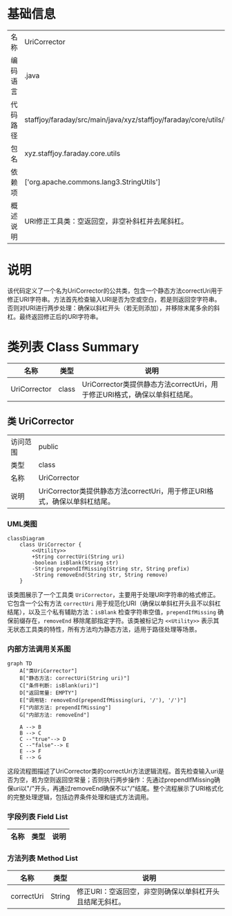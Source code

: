 # 基础信息

|      |      |
|------|------|
| 名称 | UriCorrector |
| 编码语言 | .java |
| 代码路径 | staffjoy/faraday/src/main/java/xyz/staffjoy/faraday/core/utils/UriCorrector.java |
| 包名 | xyz.staffjoy.faraday.core.utils |
| 依赖项 | ['org.apache.commons.lang3.StringUtils'] |
| 概述说明 | URI修正工具类：空返回空，非空补斜杠并去尾斜杠。 |

# 说明

该代码定义了一个名为UriCorrector的公共类，包含一个静态方法correctUri用于修正URI字符串。方法首先检查输入URI是否为空或空白，若是则返回空字符串。否则对URI进行两步处理：确保以斜杠开头（若无则添加），并移除末尾多余的斜杠。最终返回修正后的URI字符串。

# 类列表 Class Summary

| 名称   | 类型  | 说明 |
|-------|------|-------------|
| UriCorrector | class | UriCorrector类提供静态方法correctUri，用于修正URI格式，确保以单斜杠结尾。 |



## 类 UriCorrector

|      |      |
|------|------|
| 访问范围 | public |
| 类型 | class |
| 名称 | UriCorrector |
| 说明 | UriCorrector类提供静态方法correctUri，用于修正URI格式，确保以单斜杠结尾。 |


### UML类图

```mermaid
classDiagram
    class UriCorrector {
        <<Utility>> 
        +String correctUri(String uri)
        -boolean isBlank(String str)
        -String prependIfMissing(String str, String prefix)
        -String removeEnd(String str, String remove)
    }
```

该类图展示了一个工具类 `UriCorrector`，主要用于处理URI字符串的格式修正。它包含一个公有方法 `correctUri` 用于规范化URI（确保以单斜杠开头且不以斜杠结尾），以及三个私有辅助方法：`isBlank` 检查字符串空值，`prependIfMissing` 确保前缀存在，`removeEnd` 移除尾部指定字符。该类被标记为 `<<Utility>>` 表示其无状态工具类的特性，所有方法均为静态方法，适用于路径处理等场景。


### 内部方法调用关系图

```mermaid
graph TD
    A["类UriCorrector"]
    B["静态方法: correctUri(String uri)"]
    C["条件判断: isBlank(uri)"]
    D["返回常量: EMPTY"]
    E["调用链: removeEnd(prependIfMissing(uri, '/'), '/')"]
    F["内部方法: prependIfMissing"]
    G["内部方法: removeEnd"]

    A --> B
    B --> C
    C --"true"--> D
    C --"false"--> E
    E --> F
    E --> G
```

这段流程图描述了UriCorrector类的correctUri方法逻辑流程。首先检查输入uri是否为空，若为空则返回空常量；否则执行两步操作：先通过prependIfMissing确保uri以"/"开头，再通过removeEnd确保不以"/"结尾。整个流程展示了URI格式化的完整处理逻辑，包括边界条件处理和链式方法调用。

### 字段列表 Field List

| 名称  | 类型  | 说明 |
|-------|-------|------|

### 方法列表 Method List

| 名称  | 类型  | 说明 |
|-------|-------|------|
| correctUri | String | 修正URI：空返回空，非空则确保以单斜杠开头且结尾无斜杠。 |




